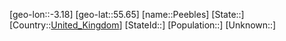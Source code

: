 ﻿---
location: [55.65,-3.18]
type: City
tags:
- geo/City


SpocWebEntityId: 33273
isDeleted: false
confidential: public

---
[geo-lon::-3.18]
[geo-lat::55.65]
[name::Peebles]
[State::]
[Country::[United_Kingdom](geo/Continent/Europe/United_Kingdom.md)]
[StateId::]
[Population::]
[Unknown::]

